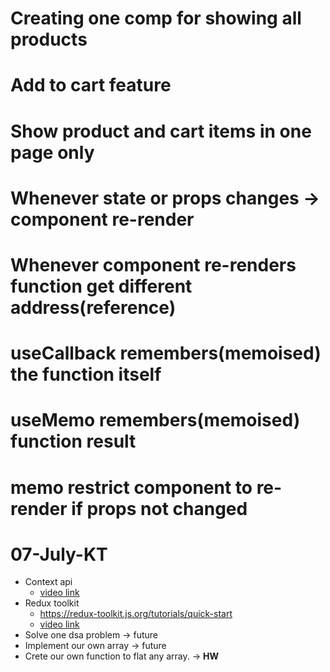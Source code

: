# Creating one comp for showing all products
# Add to cart feature
# Show product and cart items in one page only


# Whenever state or props changes -> component re-render
# Whenever component re-renders function get different address(reference)
# useCallback remembers(memoised) the function itself
# useMemo remembers(memoised) function result
# memo restrict component to re-render if props not changed


# 07-July-KT

- Context api
  - [video link](https://www.youtube.com/watch?v=JQVBGtZMqgU&list=PLu71SKxNbfoDqgPchmvIsL4hTnJIrtige&index=13&t=9s&pp=iAQB)
- Redux toolkit 
  - https://redux-toolkit.js.org/tutorials/quick-start
  - [video link](https://www.youtube.com/watch?v=1i04-A7kfFI&list=PLu71SKxNbfoDqgPchmvIsL4hTnJIrtige&index=15&pp=iAQB)
- Solve one dsa problem -> future
- Implement our own array -> future
- Crete our own function to flat any array. -> **HW**